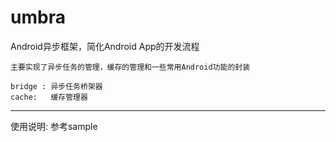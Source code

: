 # umbra
Android异步框架，简化Android App的开发流程

    主要实现了异步任务的管理，缓存的管理和一些常用Android功能的封装

    bridge : 异步任务桥架器
    cache:   缓存管理器

-------------------------------------------
使用说明: 参考sample


